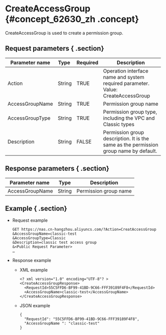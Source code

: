 # CreateAccessGroup {#concept_62630_zh .concept}

CreateAccessGroup is used to create a permission group.

## Request parameters { .section}

|Parameter name|Type |Required|Description|
|--------------|-----|--------|-----------|
|Action|String|TRUE|Operation interface name and system required parameter. Value: CreateAccessGroup|
|AccessGroupName|String|TRUE|Permission group name|
|AccessGroupType|String|TRUE|Permission group type, including the VPC and Classic types|
|Description|String|FALSE|Permission group description. It is the same as the permission group name by default.|

## Response parameters { .section}

|Parameter name |Type|Description|
|---------------|----|-----------|
|AccessGroupName|String|Permission group name|

## Example { .section}

-   Request example

    ```language-shell
    GET https://nas.cn-hangzhou.aliyuncs.com/?Action=CreatAccessGroup
    &AccessGroupName=classic-test
    &AccessGroupType=Classic
    &Description=classic test access group
    &<Public Request Parameter>
    …
    
    ```

-   Response example
    -   XML example

        ```language-xml
        <? xml version="1.0" encoding="UTF-8"? >
        <CreateAccessGroupResponse>
          <RequestId>55C5FFD6-BF99-41BD-9C66-FFF39189F4F8</RequestId>
          <AccessGroupName>classic-test</AccessGroupName>
        </CreateAccessGroupResponse>
        
        ```

    -   JSON example

        ```language-json
        {
          "RequestId": "55C5FFD6-BF99-41BD-9C66-FFF39189F4F8",
          "AccessGroupName ": "classic-test"
        }
        
        ```



